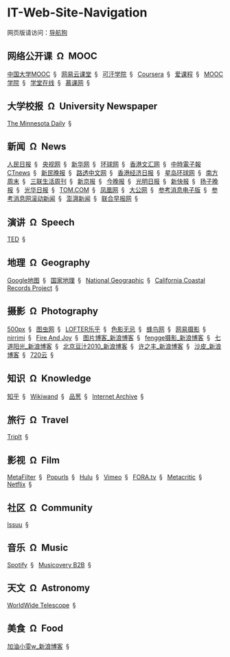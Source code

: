 # IT-Web-Site-Navigation

网页版请访问：[导航狗](https://daohanggou.cn/)


## 网络公开课&ensp;&Omega;&ensp;MOOC

[中国大学MOOC](http://www.icourse163.org/)&ensp;&sect;&ensp;
[网易云课堂](http://study.163.com/)&ensp;&sect;&ensp;
[可汗学院](https://www.khanacademy.org/)&ensp;&sect;&ensp;
[Coursera](https://www.coursera.org/)&ensp;&sect;&ensp;
[爱课程](http://www.icourses.cn/)&ensp;&sect;&ensp;
[MOOC学院](https://mooc.guokr.com/)&ensp;&sect;&ensp;
[学堂在线](http://www.xuetangx.com/)&ensp;&sect;&ensp;
[慕课网](http://www.imooc.com/)&ensp;&sect;&ensp;


## 大学校报&ensp;&Omega;&ensp;University Newspaper

[The Minnesota Daily](http://www.mndaily.com/)&ensp;&sect;&ensp;


## 新闻&ensp;&Omega;&ensp;News

[人民日报](http://paper.people.com.cn)&ensp;&sect;&ensp;
[央视网](http://www.cctv.com/)&ensp;&sect;&ensp;
[新华网](http://www.xinhuanet.com/)&ensp;&sect;&ensp;
[环球网](http://www.huanqiu.com/)&ensp;&sect;&ensp;
[香港文汇网](http://www.wenweipo.com/)&ensp;&sect;&ensp;
[中時電子報 CTnews](https://www.chinatimes.com/)&ensp;&sect;&ensp;
[新民晚报](http://xmwb.xinmin.cn)&ensp;&sect;&ensp;
[路透中文网](http://www.reutous.com/)&ensp;&sect;&ensp;
[香港经济日报](http://www.hket.com)&ensp;&sect;&ensp;
[星岛环球网](http://www.stnn.cc/)&ensp;&sect;&ensp;
[南方周末](http://www.infzm.com/)&ensp;&sect;&ensp;
[三联生活周刊](http://www.lifeweek.com.cn/)&ensp;&sect;&ensp;
[新京报](http://www.bjnews.com.cn/)&ensp;&sect;&ensp;
[今晚报](http://epaper.jwb.com.cn)&ensp;&sect;&ensp;
[光明日报](http://epaper.gmw.cn/)&ensp;&sect;&ensp;
[新快报](http://epaper.xkb.com.cn/)&ensp;&sect;&ensp;
[扬子晚报](http://www.yangtse.com/)&ensp;&sect;&ensp;
[光华日报](http://www.kwongwah.com.my/)&ensp;&sect;&ensp;
[TOM.COM](http://www.tom.com/)&ensp;&sect;&ensp;
[凤凰网](https://www.ifeng.com/)&ensp;&sect;&ensp;
[大公网](http://www.takungpao.com/)&ensp;&sect;&ensp;
[参考消息电子版](http://www.cankaoxiaoxi.com/)&ensp;&sect;&ensp;
[参考消息网滚动新闻](http://www.cankaoxiaoxi.com/roll/)&ensp;&sect;&ensp;
[澎湃新闻](https://www.thepaper.cn/)&ensp;&sect;&ensp;
[联合早报网](http://www.zaobao.com/)&ensp;&sect;&ensp;


## 演讲&ensp;&Omega;&ensp;Speech

[TED](https://www.ted.com/)&ensp;&sect;&ensp;


## 地理&ensp;&Omega;&ensp;Geography

[Google地图](https://www.google.cn/maps)&ensp;&sect;&ensp;
[国家地理](https://www.natgeo.com.cn/)&ensp;&sect;&ensp;
[National Geographic](https://www.nationalgeographic.com/)&ensp;&sect;&ensp;
[California Coastal Records Project](http://www.californiacoastline.org/)&ensp;&sect;&ensp;


## 摄影&ensp;&Omega;&ensp;Photography

[500px](https://500px.com/)&ensp;&sect;&ensp;
[图虫网](https://tuchong.com/)&ensp;&sect;&ensp;
[LOFTER乐乎](http://www.lofter.com/)&ensp;&sect;&ensp;
[色影无忌](http://ww.xitek.com/)&ensp;&sect;&ensp;
[蜂鸟网](http://www.fengniao.com/)&ensp;&sect;&ensp;
[网易摄影](http://pp.163.com)&ensp;&sect;&ensp;
[nirrimi](http://www.nirrimi.com/)&ensp;&sect;&ensp;
[Fire And Joy](http://fireandjoy.com/ "一个写作者兼摄影师的博客")&ensp;&sect;&ensp;
[图片博客_新浪博客](http://blog.sina.com.cn/lm/pic/)&ensp;&sect;&ensp;
[fengge摄影_新浪博客](http://blog.sina.com.cn/u/1497406907)&ensp;&sect;&ensp;
[七道阳光_新浪博客](http://blog.sina.com.cn/qiyt72)&ensp;&sect;&ensp;
[北京豆汁2010_新浪博客](http://blog.sina.com.cn/bjdz2010)&ensp;&sect;&ensp;
[许之丰_新浪博客](http://blog.sina.com.cn/xuzhifeng1958)&ensp;&sect;&ensp;
[沙皮_新浪博客](http://blog.sina.com.cn/wenyi65025067)&ensp;&sect;&ensp;
[720云](https://720yun.com/)&ensp;&sect;&ensp;


## 知识&ensp;&Omega;&ensp;Knowledge

[知乎](https://www.zhihu.com/)&ensp;&sect;&ensp;
[Wikiwand](http://www.wikiwand.com)&ensp;&sect;&ensp;
[品葱](https://www.pin-cong.com/)&ensp;&sect;&ensp;
[Internet Archive](https://archive.org/)&ensp;&sect;&ensp;


## 旅行&ensp;&Omega;&ensp;Travel

[TripIt](https://www.tripit.com/)&ensp;&sect;&ensp;


## 影视&ensp;&Omega;&ensp;Film

[MetaFilter](https://www.metafilter.com/)&ensp;&sect;&ensp;
[Popurls](http://popurls.com/)&ensp;&sect;&ensp;
[Hulu](https://www.hulu.com/)&ensp;&sect;&ensp;
[Vimeo](https://vimeo.com/)&ensp;&sect;&ensp;
[FORA.tv](https://fora.tv/)&ensp;&sect;&ensp;
[Metacritic](http://www.metacritic.com/)&ensp;&sect;&ensp;
[Netflix](https://www.netflix.com/)&ensp;&sect;&ensp;

## 社区&ensp;&Omega;&ensp;Community

[Issuu](https://issuu.com/)&ensp;&sect;&ensp;


## 音乐&ensp;&Omega;&ensp;Music

[Spotify](https://www.spotify.com/)&ensp;&sect;&ensp;
[Musicovery B2B](http://b2b.musicovery.com/)&ensp;&sect;&ensp;


## 天文&ensp;&Omega;&ensp;Astronomy

[WorldWide Telescope](http://www.worldwidetelescope.org/home)&ensp;&sect;&ensp;


## 美食&ensp;&Omega;&ensp;Food
[加油小雯w_新浪博客](http://blog.sina.com.cn/littleww131)&ensp;&sect;&ensp;